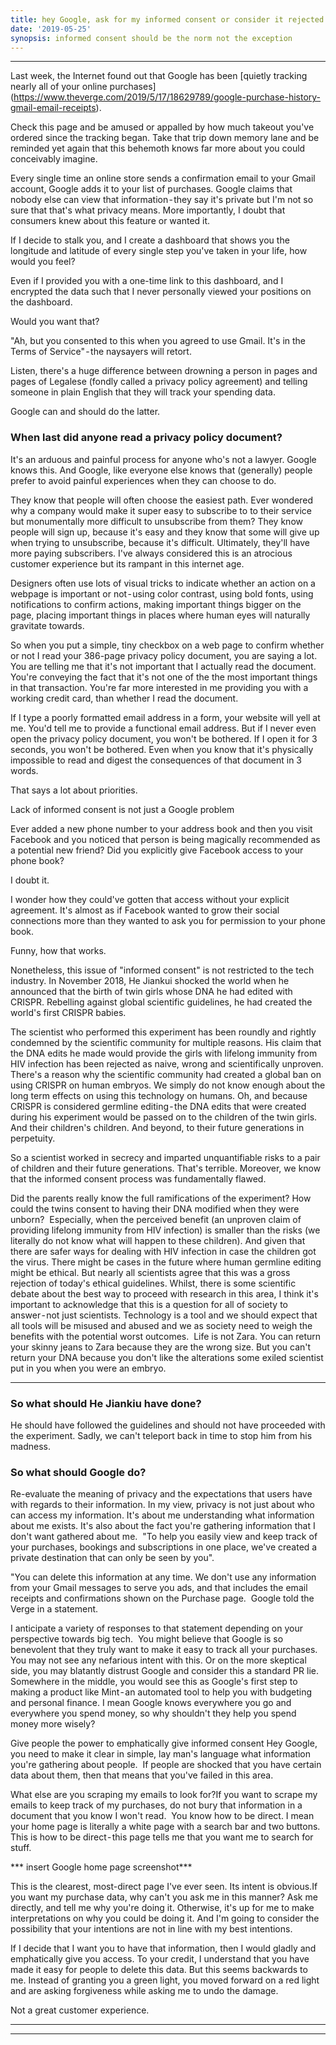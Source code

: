 ```yaml
---
title: hey Google, ask for my informed consent or consider it rejected.
date: '2019-05-25'
synopsis: informed consent should be the norm not the exception
---
```

---

Last week, the Internet found out that Google has been [quietly tracking nearly all of your online purchases] (https://www.theverge.com/2019/5/17/18629789/google-purchase-history-gmail-email-receipts). 

Check this page and be amused or appalled by how much takeout you've ordered since the tracking began. Take that trip down memory lane and be reminded yet again that this behemoth knows far more about you could conceivably imagine.

Every single time an online store sends a confirmation email to your Gmail account, Google adds it to your list of purchases. Google claims that nobody else can view that information - they say it's private but I'm not so sure that that's what privacy means. More importantly, I doubt that consumers knew about this feature or wanted it. 

If I decide to stalk you, and I create a dashboard that shows you the longitude and latitude of every single step you've taken in your life, how would you feel? 

Even if I provided you with a one-time link to this dashboard, and I encrypted the data such that I never personally viewed your positions on the dashboard. 

Would you want that?

"Ah, but you consented to this when you agreed to use Gmail. It's in the Terms of Service" - the naysayers will retort.

Listen, there's a huge difference between drowning a person in pages and pages of Legalese (fondly called a privacy policy agreement) and telling someone in plain English that they will track your spending data.

Google can and should do the latter. 

### When last did anyone read a privacy policy document? 
It's an arduous and painful process for anyone who's not a lawyer. Google knows this. And Google, like everyone else knows that (generally) people prefer to avoid painful experiences when they can choose to do. 

They know that people will often choose the easiest path. Ever wondered why a company would make it super easy to subscribe to to their service but monumentally more difficult to unsubscribe from them? They know people will sign up, because it's easy and they know that some will give up when trying to unsubscribe, because it's difficult. Ultimately, they'll have more paying subscribers. I've always considered this is an atrocious customer experience but its rampant in this internet age. 

Designers often use lots of visual tricks to indicate whether an action on a webpage is important or not - using color contrast, using bold fonts, using notifications to confirm  actions, making important things bigger on the page, placing important things in places where human eyes will naturally gravitate towards. 

So when you put a simple, tiny checkbox on a web page to confirm whether or not I read your 386-page privacy policy document, you are saying a lot. You are telling me that it's not important that I actually read the document. You're conveying the fact that it's not one of the the most important things in that transaction. You're far more interested in me providing you with a working credit card, than whether I read the document.

If I type a poorly formatted email address in a form, your website will yell at me. You'd tell me to provide a functional email address. But if I never even open the privacy policy document, you won't be bothered. If I open it for 3 seconds, you won't be bothered. Even when you know that it's physically impossible to read and digest the consequences of that document in 3 words. 

That says a lot about priorities.  

Lack of informed consent is not just a Google problem

Ever added a new phone number to your address book and then you visit Facebook and you noticed that person is being magically recommended as a potential new friend?
Did you explicitly give Facebook access to your phone book?

I doubt it. 

I wonder how they could've gotten that access without your explicit agreement. It's almost as if Facebook wanted to grow their social connections more than they wanted to ask you for permission to your phone book. 

Funny, how that works. 

Nonetheless, this issue of "informed consent" is not restricted to the tech industry. In November 2018, He Jiankui shocked the world when he announced that the birth of twin girls whose DNA he had edited with CRISPR. Rebelling against global scientific guidelines, he had created the world's first CRISPR babies. 

The scientist who performed this experiment has been roundly and rightly condemned by the scientific community for multiple reasons. His claim that the DNA edits he made would provide the girls with lifelong immunity from HIV infection has been rejected as naive, wrong and scientifically unproven. There's a reason why the scientific community had created a global ban on using CRISPR on human embryos. We simply do not know enough about the long term effects on using this technology on humans. Oh, and because CRISPR is considered germline editing - the DNA edits that were created during his experiment would be passed on to the children of the twin girls. And their children's children. And beyond, to their future generations in perpetuity. 

So a scientist worked in secrecy and imparted unquantifiable risks to a pair of children and their future generations. That's terrible. Moreover, we know that the informed consent process was fundamentally flawed. 

Did the parents really know the full ramifications of the experiment?
How could the twins consent to having their DNA modified when they were unborn? 
Especially, when the perceived benefit (an unproven claim of providing lifelong immunity from HIV infection) is smaller than the risks (we literally do not know what will happen to these children). And given that there are safer ways for dealing with HIV infection in case the children got the virus.
There might be cases in the future where human germline editing might be ethical. But nearly all scientists agree that this was a gross rejection of today's ethical guidelines. Whilst, there is some scientific debate about the best way to proceed with research in this area, I think it's important to acknowledge that this is a question for all of society to answer - not just scientists. Technology is a tool and we should expect that all tools will be misused and abused and we as society need to weigh the benefits with the potential worst outcomes. 
Life is not Zara. You can return your skinny jeans to Zara because they are the wrong size. But you can't return your DNA because you don't like the alterations some exiled scientist put in you when you were an embryo.


---

### So what should He Jiankiu have done?
He should have followed the guidelines and should not have proceeded with the experiment. Sadly, we can't teleport back in time to stop him from his madness.

### So what should Google do?
Re-evaluate the meaning of privacy and the expectations that users have with regards to their information. In my view, privacy is not just about who can access my information. It's about me understanding what information about me exists. It's also about the fact you're gathering information that I don't want gathered about me. 
"To help you easily view and keep track of your purchases, bookings and subscriptions in one place, we've created a private destination that can only be seen by you".


"You can delete this information at any time. We don't use any information from your Gmail messages to serve you ads, and that includes the email receipts and confirmations shown on the Purchase page.
 Google told the Verge in a statement. 

I anticipate a variety of responses to that statement depending on your perspective towards big tech. 
You might believe that Google is so benevolent that they truly want to make it easy to track all your purchases. You may not see any nefarious intent with this. Or on the more skeptical side, you may blatantly distrust Google and consider this a standard PR lie. Somewhere in the middle, you would see this as Google's first step to making a product like Mint - an automated tool to help you with budgeting and personal finance. I mean Google knows everywhere you go and everywhere you spend money, so why shouldn't they help you spend money more wisely?

Give people the power to emphatically give informed consent
Hey Google, you need to make it clear in simple, lay man's language what information you're gathering about people. 
If people are shocked that you have certain data about them, then that means that you've failed in this area. 



What else are you scraping my emails to look for?If you want to scrape my emails to keep track of my purchases, do not bury that information in a document that you know I won't read. 
You know how to be direct. I mean your home page is literally a white page with a search bar and two buttons. This is how to be direct - this page tells me that you want me to search for stuff. 

*** insert Google home page screenshot***


This is the clearest, most-direct page I've ever seen. Its intent is obvious.If you want my purchase data, why can't you ask me in this manner?
Ask me directly, and tell me why you're doing it. Otherwise, it's up for me to make interpretations on why you could be doing it. And I'm going to consider the possibility that your intentions are not in line with my best intentions. 

If I decide that I want you to have that information, then I would gladly and emphatically give you access. To your credit, I understand that you have made it easy for people to delete this data. But this seems backwards to me. Instead of granting you a green light, you moved forward on a red light and are asking forgiveness while asking me to undo the damage. 

Not a great customer experience. 


---
---